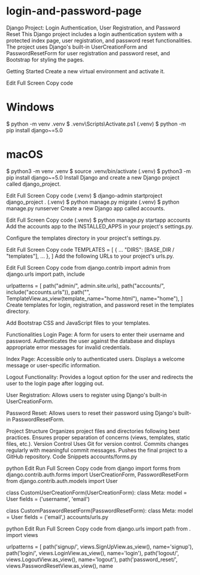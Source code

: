 # login-and-password-page
Django Project: Login Authentication, User Registration, and Password Reset
This Django project includes a login authentication system with a protected index page, user registration, and password reset functionalities. The project uses Django's built-in UserCreationForm and PasswordResetForm for user registration and password reset, and Bootstrap for styling the pages.

Getting Started
Create a new virtual environment and activate it.

Edit
Full Screen
Copy code
# Windows
$ python -m venv .venv
$ .venv\Scripts\Activate.ps1
(.venv) $ python -m pip install django~=5.0

# macOS
$ python3 -m venv .venv
$ source .venv/bin/activate
(.venv) $ python3 -m pip install django~=5.0
Install Django and create a new Django project called django_project.

Edit
Full Screen
Copy code
(.venv) $ django-admin startproject django_project .
(.venv) $ python manage.py migrate
(.venv) $ python manage.py runserver
Create a new Django app called accounts.

Edit
Full Screen
Copy code
(.venv) $ python manage.py startapp accounts
Add the accounts app to the INSTALLED_APPS in your project's settings.py.

Configure the templates directory in your project's settings.py.

Edit
Full Screen
Copy code
TEMPLATES = [
    {
        ...
        "DIRS": [BASE_DIR / "templates"],
        ...
    },
]
Add the following URLs to your project's urls.py.

Edit
Full Screen
Copy code
from django.contrib import admin
from django.urls import path, include

urlpatterns = [
    path("admin/", admin.site.urls),
    path("accounts/", include("accounts.urls")),
    path("", TemplateView.as_view(template_name="home.html"), name="home"),
]
Create templates for login, registration, and password reset in the templates directory.

Add Bootstrap CSS and JavaScript files to your templates.

Functionalities
Login Page: A form for users to enter their username and password. Authenticates the user against the database and displays appropriate error messages for invalid credentials.

Index Page: Accessible only to authenticated users. Displays a welcome message or user-specific information.

Logout Functionality: Provides a logout option for the user and redirects the user to the login page after logging out.

User Registration: Allows users to register using Django's built-in UserCreationForm.

Password Reset: Allows users to reset their password using Django's built-in PasswordResetForm.

Project Structure
Organizes project files and directories following best practices.
Ensures proper separation of concerns (views, templates, static files, etc.).
Version Control
Uses Git for version control.
Commits changes regularly with meaningful commit messages.
Pushes the final project to a GitHub repository.
Code Snippets
accounts/forms.py

python
Edit
Run
Full Screen
Copy code
from django import forms
from django.contrib.auth.forms import UserCreationForm, PasswordResetForm
from django.contrib.auth.models import User

class CustomUserCreationForm(UserCreationForm):
    class Meta:
        model = User
        fields = ('username', 'email')

class CustomPasswordResetForm(PasswordResetForm):
    class Meta:
        model = User
        fields = ('email',)
accounts/urls.py

python
Edit
Run
Full Screen
Copy code
from django.urls import path
from . import views

urlpatterns = [
    path('signup/', views.SignUpView.as_view(), name='signup'),
    path('login/', views.LoginView.as_view(), name='login'),
    path('logout/', views.LogoutView.as_view(), name='logout'),
    path('password_reset/', views.PasswordResetView.as_view(), name
